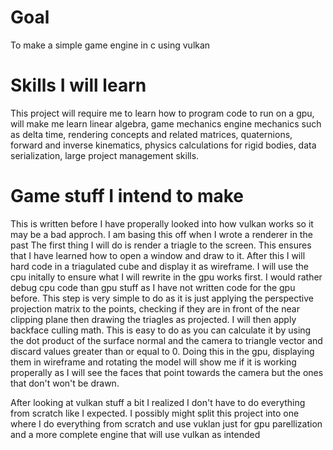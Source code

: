 # Goal
To make a simple game engine in c using vulkan

# Skills I will learn
This project will require me to learn how to program code to run on a gpu, will make me learn linear algebra, game mechanics engine mechanics such as delta time, rendering concepts and related matrices, quaternions, forward and inverse kinematics, physics calculations for rigid bodies, data serialization, large project management skills.

# Game stuff I intend to make
This is written before I have properally looked into how vulkan works so it may be a bad approch. I am basing this off when I wrote a renderer in the past
The first thing I will do is render a triagle to the screen. This ensures that I have learned how to open a window and draw to it. After this I will hard code in a triagulated cube and display it as wireframe. I will use the cpu initally to ensure what I will rewrite in the gpu works first. I would rather debug cpu code than gpu stuff as I have not written code for the gpu before. This step is very simple to do as it is just applying the perspective projection matrix to the points, checking if they are in front of the near clipping plane then drawing the triagles as projected.  I will then apply backface culling math. This is easy to do as you can calculate it by using the dot product of the surface normal and the camera to triangle vector and discard values greater than or equal to 0. Doing this in the gpu, displaying them in wireframe and rotating the model will show me if it is working properally as I will see the faces that point towards the camera but the ones that don't won't be drawn. 

After looking at vulkan stuff a bit I realized I don't have to do everything from scratch like I expected. I possibly might split this project into one where I do everything from scratch and use vuklan just for gpu parellization and a more complete engine that will use vulkan as intended
